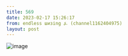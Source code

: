 ```yaml
---
title: 569
date: 2023-02-17 15:26:17
from: endless шизing ⍼ (channel1162404975)
layout: post
---
```


![image](photos/photo_29@17-02-2023_15-26-17.jpg)


